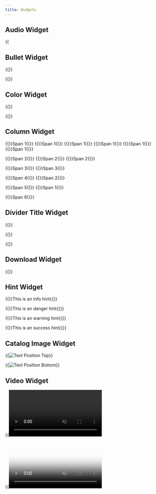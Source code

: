```yaml
---
title: Widgets
---
```


## Audio Widget

{{<audio src="https://samplelib.com/lib/preview/mp3/sample-6s.mp3" span="6" title="6-second synth melody">}}

## Bullet Widget

{{<bullet type="do" leadingText="Do:" text="example bullet text">}}

{{<bullet type="dont" leadingText="Dont:" text="example bullet text">}}

## Color Widget

{{<color span="3" name="Theme Primary Color" hex="#003b5c" rgb="0, 59, 92" pantone="302 C" cmyk="100%, 36%, 0%, 64%" >}}

{{<color span="3" name="Theme Secondary Color" hex="#C6007E" rgb="198, 0, 126" pantone="233 C" cmyk="0%, 100%, 36%, 22%" >}}

## Column Widget

{{<column span="1" color="#999" align="center">}}Span 1{{</column>}}
{{<column span="1" color="#999" align="center">}}Span 1{{</column>}}
{{<column span="1" color="#999" align="center">}}Span 1{{</column>}}
{{<column span="1" color="#999" align="center">}}Span 1{{</column>}}
{{<column span="1" color="#999" align="center">}}Span 1{{</column>}}
{{<column span="1" color="#999" align="center">}}Span 1{{</column>}}

{{<column span="2" color="#999" align="center">}}Span 2{{</column>}}
{{<column span="2" color="#999" align="center">}}Span 2{{</column>}}
{{<column span="2" color="#999" align="center">}}Span 2{{</column>}}

{{<column span="3" color="#999" align="center">}}Span 3{{</column>}}
{{<column span="3" color="#999" align="center">}}Span 3{{</column>}}

{{<column span="4" color="#999" align="center">}}Span 4{{</column>}}
{{<column span="2" color="#999" align="center">}}Span 2{{</column>}}

{{<column span="5" color="#999" align="center">}}Span 5{{</column>}}
{{<column span="1" color="#999" align="center">}}Span 1{{</column>}}

{{<column span="6" color="#999" align="center">}}Span 6{{</column>}}

## Divider Title Widget

{{<divider-title text="No alignment set defaults to left">}}

{{<divider-title text="Aligned to center" align="center">}}

{{<divider-title text="Aligned to right" align="right">}}

## Download Widget

{{<download span="6" title="Hugo Catalog Logos" url="/static/downloads/hugo-catalog-logos.zip">}}

## Hint Widget

{{<hint type="info">}}This is an info hint{{</hint>}}

{{<hint type="danger">}}This is an danger hint{{</hint>}}

{{<hint type="warning">}}This is an warning hint{{</hint>}}

{{<hint type="success">}}This is an success hint{{</hint>}}

## Catalog Image Widget

{{<image src="/images/hugo-catalog-logo.svg" span="6" title="Text Position Top" description="places the images title and description above it." text_position="top">}}

{{<image src="/images/hugo-catalog-logo.svg" span="6" title="Text Position Bottom" description="places the images title and description below it." text_position="bottom">}}

## Video Widget

{{<video src="/static/images/download-demo.mp4" span="6" autoplay="false" muted="true" loop="false" >}}

{{<video src="/static/images/download-demo.mp4" span="6" autoplay="false" muted="true" loop="false" poster="/static/images/github-decap-login.png" >}}